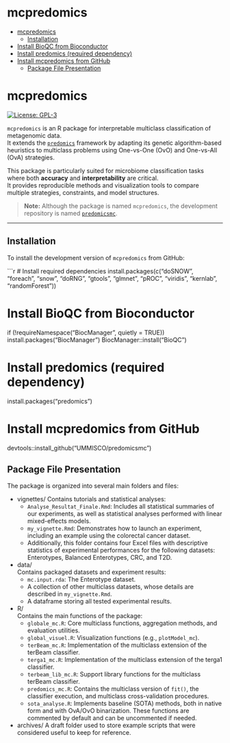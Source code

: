 mcpredomics
================

- <a href="#mcpredomics" id="toc-mcpredomics">mcpredomics</a>
  - <a href="#installation" id="toc-installation">Installation</a>
- <a href="#install-bioqc-from-bioconductor"
  id="toc-install-bioqc-from-bioconductor">Install BioQC from
  Bioconductor</a>
- <a href="#install-predomics-required-dependency"
  id="toc-install-predomics-required-dependency">Install predomics
  (required dependency)</a>
- <a href="#install-mcpredomics-from-github"
  id="toc-install-mcpredomics-from-github">Install mcpredomics from
  GitHub</a>
  - <a href="#package-file-presentation"
    id="toc-package-file-presentation">Package File Presentation</a>

# mcpredomics

<!-- badges: start -->

[![License:
GPL-3](https://img.shields.io/badge/license-GPL--3-blue.svg)](https://www.gnu.org/licenses/gpl-3.0)
<!-- badges: end -->

`mcpredomics` is an R package for interpretable multiclass
classification of metagenomic data.  
It extends the [`predomics`](https://github.com/predomics/predomicspkg)
framework by adapting its genetic algorithm-based heuristics to
multiclass problems using One-vs-One (OvO) and One-vs-All (OvA)
strategies.

This package is particularly suited for microbiome classification tasks
where both **accuracy** and **interpretability** are critical.  
It provides reproducible methods and visualization tools to compare
multiple strategies, constraints, and model structures.

> **Note:** Although the package is named `mcpredomics`, the development
> repository is named
> [`predomicsmc`](https://github.com/UMMISCO/predomicsmc).

------------------------------------------------------------------------

## Installation

To install the development version of `mcpredomics` from GitHub:

\`\`\`r \# Install required dependencies install.packages(c(“doSNOW”,
“foreach”, “snow”, “doRNG”, “gtools”, “glmnet”, “pROC”, “viridis”,
“kernlab”, “randomForest”))

# Install BioQC from Bioconductor

if (!requireNamespace(“BiocManager”, quietly = TRUE))
install.packages(“BiocManager”) BiocManager::install(“BioQC”)

# Install predomics (required dependency)

install.packages(“predomics”)

# Install mcpredomics from GitHub

devtools::install_github(“UMMISCO/predomicsmc”)

## Package File Presentation

The package is organized into several main folders and files:

- vignettes/ Contains tutorials and statistical analyses:
  - `Analyse_Resultat_Finale.Rmd`: Includes all statistical summaries of
    our experiments, as well as statistical analyses performed with
    linear mixed-effects models.  
  - `my_vignette.Rmd`: Demonstrates how to launch an experiment,
    including an example using the colorectal cancer dataset.  
  - Additionally, this folder contains four Excel files with descriptive
    statistics of experimental performances for the following datasets:
    Enterotypes, Balanced Enterotypes, CRC, and T2D.
- data/  
  Contains packaged datasets and experiment results:
  - `mc.input.rda`: The Enterotype dataset.  
  - A collection of other multiclass datasets, whose details are
    described in `my_vignette.Rmd`.  
  - A dataframe storing all tested experimental results.
- R/  
  Contains the main functions of the package:
  - `globale_mc.R`: Core multiclass functions, aggregation methods, and
    evaluation utilities.  
  - `global_visuel.R`: Visualization functions (e.g., `plotModel_mc`).  
  - `terBeam_mc.R`: Implementation of the multiclass extension of the
    terBeam classifier.  
  - `terga1_mc.R`: Implementation of the multiclass extension of the
    terga1 classifier.  
  - `terbeam_lib_mc.R`: Support library functions for the multiclass
    terBeam classifier.  
  - `predomics_mc.R`: Contains the multiclass version of `fit()`, the
    classifier execution, and multiclass cross-validation procedures.  
  - `sota_analyse.R`: Implements baseline (SOTA) methods, both in native
    form and with OvA/OvO binarization. These functions are commented by
    default and can be uncommented if needed.
- archives/ A draft folder used to store example scripts that were
  considered useful to keep for reference.
